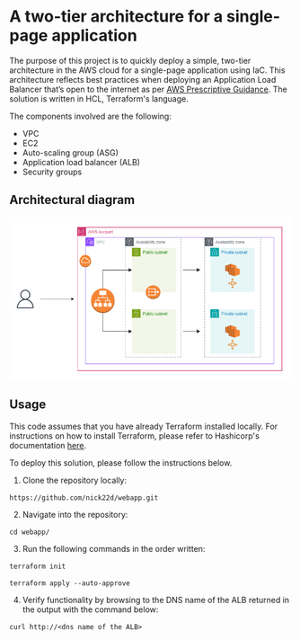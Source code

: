 # A two-tier architecture for a single-page application

The purpose of this project is to quickly deploy a simple, two-tier architecture in the AWS cloud for a single-page application using IaC. This architecture reflects best practices when deploying an Application Load Balancer that’s open to the internet as per [AWS Prescriptive Guidance](https://docs.aws.amazon.com/prescriptive-guidance/latest/load-balancer-stickiness/subnets-routing.html). The solution is written in HCL, Terraform's language.

The components involved are the following:

* VPC
* EC2
* Auto-scaling group (ASG)
* Application load balancer (ALB)
* Security groups

## Architectural diagram
![Diagram](images/diagram.png)


## Usage
This code assumes that you have already Terraform installed locally. For instructions on how to install Terraform, please refer to Hashicorp's documentation [here](https://developer.hashicorp.com/terraform/install).

To deploy this solution, please follow the instructions below.

1) Clone the repository locally:

```
https://github.com/nick22d/webapp.git
```

2) Navigate into the repository:

```
cd webapp/
```

3) Run the following commands in the order written:

```
terraform init
```

```
terraform apply --auto-approve
```

4) Verify functionality by browsing to the DNS name of the ALB returned in the output with the command below:

```
curl http://<dns name of the ALB>
```  
